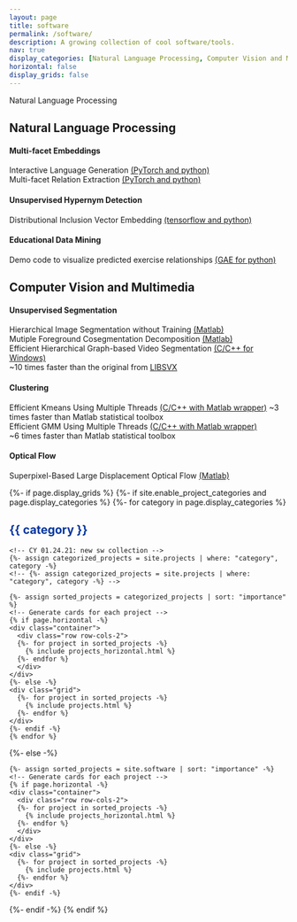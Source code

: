 ```yaml
---
layout: page
title: software
permalink: /software/
description: A growing collection of cool software/tools.
nav: true
display_categories: [Natural Language Processing, Computer Vision and Multimedia]
horizontal: false
display_grids: false
---
```

<!--
<div class="row row-grid">
  <h4></h4>
  <p>
  </p>
</div>
-->
Natural Language Processing

<!-- 02.22[CY] -->
<div class="div-cat-header">
  <h2>Natural Language Processing</h2>
</div>
<div>
  <h4>Multi-facet Embeddings</h4>
  <div>
    <p>
    Interactive Language Generation <a href="https://github.com/iesl/interactive_LM">(PyTorch and python)</a><br>
    Multi-facet Relation Extraction <a href="https://github.com/rohanpaul11/multifacet-re">(PyTorch and python)</a>
    </p>
  </div>
</div>

<div>
  <h4>Unsupervised Hypernym Detection</h4>
  <div>
    <p>Distributional Inclusion Vector Embedding <a href="https://github.com/iesl/Distributional-Inclusion-Vector-Embedding">(tensorflow and python)</a></p>
  </div>
</div>

<div>
  <h4>Educational Data Mining</h4>
  <div>
  <p>Demo code to visualize predicted exercise relationships <a href="">(GAE for python)</a></p>
  </div>
</div>


<!-- 02.22[CY] -->
<div class="div-cat-header">
  <h2>Computer Vision and Multimedia</h2>
</div>

<div>
  <h4>Unsupervised Segmentation</h4>
  <div>
  <p>
    Hierarchical Image Segmentation without Training <a href="http://mml.citi.sinica.edu.tw/papers/HDC_code_ACCV_2014/">(Matlab)</a><br>
    Mutiple Foreground Cosegmentation Decomposition <a href="http://mml.citi.sinica.edu.tw/papers/MFC_code_CVIU_2015">(Matlab)</a><br>
    Efficient Hierarchical Graph-based Video Segmentation <a href="http://mml.citi.sinica.edu.tw/papers/GBH_code_ACCV_2014">(C/C++ for Windows)</a><br>
    ~10 times faster than the original from <a href="https://cse.buffalo.edu/~jcorso/r/supervoxels/">LIBSVX</a>
  </p>
  </div>
</div>

<div>
  <h4>Clustering</h4>
  <div>
  <p>
    Efficient Kmeans Using Multiple Threads <a href="">(C/C++ with Matlab wrapper)</a>
    ~3 times faster than Matlab statistical toolbox<br>
    Efficient GMM Using Multiple Threads <a href="">(C/C++ with Matlab wrapper)</a><br>
    ~6 times faster than Matlab statistical toolbox
  </p>
  </div>
</div>

<div>
  <h4>Optical Flow</h4>
  <div>
  <p>
    Superpixel-Based Large Displacement Optical Flow <a href="http://mml.citi.sinica.edu.tw/papers/SPLDOF_code.php">(Matlab)</a>
  </p>
  </div>
</div>


<!-- [Grids] pages/sw.md -->
<div class="projects">
{%- if page.display_grids %}
  {%- if site.enable_project_categories and page.display_categories %}
    <!-- Display categorized projects -->
    {%- for category in page.display_categories %}
    <h2 class="category" style="text-align: left; color: #00369f">{{ category }}</h2>
    
    <!-- CY 01.24.21: new sw collection -->
    {%- assign categorized_projects = site.projects | where: "category", category -%}
    <!-- {%- assign categorized_projects = site.projects | where: "category", category -%} -->

    {%- assign sorted_projects = categorized_projects | sort: "importance" %}
    <!-- Generate cards for each project -->
    {% if page.horizontal -%}
    <div class="container">
      <div class="row row-cols-2">
      {%- for project in sorted_projects -%}
        {% include projects_horizontal.html %}
      {%- endfor %}
      </div>
    </div>
    {%- else -%}
    <div class="grid">
      {%- for project in sorted_projects -%}
        {% include projects.html %}
      {%- endfor %}
    </div>
    {%- endif -%}
    {% endfor %}

  {%- else -%}
  <!-- Display projects without categories -->
    {%- assign sorted_projects = site.software | sort: "importance" -%}
    <!-- Generate cards for each project -->
    {% if page.horizontal -%}
    <div class="container">
      <div class="row row-cols-2">
      {%- for project in sorted_projects -%}
        {% include projects_horizontal.html %}
      {%- endfor %}
      </div>
    </div>
    {%- else -%}
    <div class="grid">
      {%- for project in sorted_projects -%}
        {% include projects.html %}
      {%- endfor %}
    </div>
    {%- endif -%}
  {%- endif -%}
{% endif %}
</div>
